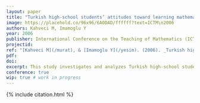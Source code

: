 ```yaml
---
layout: paper
title: "Turkish high-school students’ attitudes toward learning mathematics"
image: https://placehold.co/96x96/6A0DAD/ffffff?text=ICTM\n2006
authors: Kahveci M, Imamoglu Y
year: 2006
publisher: International Conference on the Teaching of Mathematics (ICTM)
projectid:
ref: "[Kahveci M](/murat), & [Imamoglu Y](/yesim). (2006). _Turkish high-school students’ attitudes toward learning mathematics_. Paper presented at the International Conference on the Teaching of Mathematics (ICTM). Istanbul, Turkey. June 30 - July 5, 2006."
pdf:
doi:
excerpt: This study investigates and analyzes Turkish high-school students' prevailing attitudes toward learning mathematics.
conference: true
wip: true # work in progress 
---
```


{% include citation.html %}
